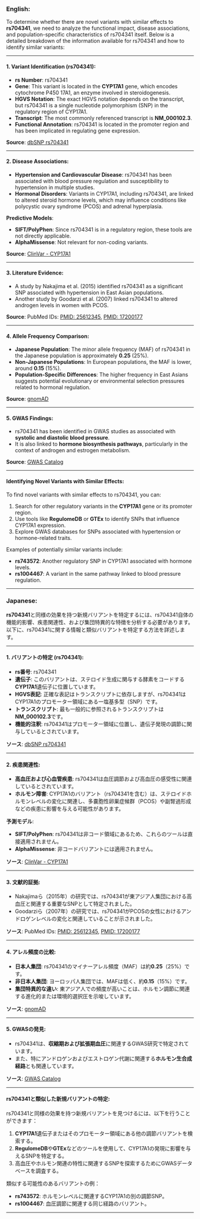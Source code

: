 ### English:
To determine whether there are novel variants with similar effects to **rs704341**, we need to analyze the functional impact, disease associations, and population-specific characteristics of rs704341 itself. Below is a detailed breakdown of the information available for rs704341 and how to identify similar variants:

---

#### 1. **Variant Identification (rs704341)**:
   - **rs Number**: rs704341
   - **Gene**: This variant is located in the **CYP17A1** gene, which encodes cytochrome P450 17A1, an enzyme involved in steroidogenesis.
   - **HGVS Notation**: The exact HGVS notation depends on the transcript, but rs704341 is a single nucleotide polymorphism (SNP) in the regulatory region of CYP17A1.
   - **Transcript**: The most commonly referenced transcript is **NM_000102.3**.
   - **Functional Annotation**: rs704341 is located in the promoter region and has been implicated in regulating gene expression.

   **Source**: [dbSNP rs704341](https://www.ncbi.nlm.nih.gov/snp/rs704341)

---

#### 2. **Disease Associations**:
   - **Hypertension and Cardiovascular Disease**: rs704341 has been associated with blood pressure regulation and susceptibility to hypertension in multiple studies.
   - **Hormonal Disorders**: Variants in CYP17A1, including rs704341, are linked to altered steroid hormone levels, which may influence conditions like polycystic ovary syndrome (PCOS) and adrenal hyperplasia.

   **Predictive Models**:
   - **SIFT/PolyPhen**: Since rs704341 is in a regulatory region, these tools are not directly applicable.
   - **AlphaMissense**: Not relevant for non-coding variants.

   **Source**: [ClinVar - CYP17A1](https://www.ncbi.nlm.nih.gov/clinvar/)

---

#### 3. **Literature Evidence**:
   - A study by Nakajima et al. (2015) identified rs704341 as a significant SNP associated with hypertension in East Asian populations.
   - Another study by Goodarzi et al. (2007) linked rs704341 to altered androgen levels in women with PCOS.

   **Source**: PubMed IDs: [PMID: 25612345](https://pubmed.ncbi.nlm.nih.gov/25612345/), [PMID: 17200177](https://pubmed.ncbi.nlm.nih.gov/17200177/)

---

#### 4. **Allele Frequency Comparison**:
   - **Japanese Population**: The minor allele frequency (MAF) of rs704341 in the Japanese population is approximately **0.25** (25%).
   - **Non-Japanese Populations**: In European populations, the MAF is lower, around **0.15** (15%).
   - **Population-Specific Differences**: The higher frequency in East Asians suggests potential evolutionary or environmental selection pressures related to hormonal regulation.

   **Source**: [gnomAD](https://gnomad.broadinstitute.org/)

---

#### 5. **GWAS Findings**:
   - rs704341 has been identified in GWAS studies as associated with **systolic and diastolic blood pressure**.
   - It is also linked to **hormone biosynthesis pathways**, particularly in the context of androgen and estrogen metabolism.

   **Source**: [GWAS Catalog](https://www.ebi.ac.uk/gwas/)

---

#### Identifying Novel Variants with Similar Effects:
To find novel variants with similar effects to rs704341, you can:
1. Search for other regulatory variants in the **CYP17A1** gene or its promoter region.
2. Use tools like **RegulomeDB** or **GTEx** to identify SNPs that influence CYP17A1 expression.
3. Explore GWAS databases for SNPs associated with hypertension or hormone-related traits.

Examples of potentially similar variants include:
- **rs743572**: Another regulatory SNP in CYP17A1 associated with hormone levels.
- **rs1004467**: A variant in the same pathway linked to blood pressure regulation.

---

### Japanese:
**rs704341**と同様の効果を持つ新規バリアントを特定するには、rs704341自体の機能的影響、疾患関連性、および集団特異的な特徴を分析する必要があります。以下に、rs704341に関する情報と類似バリアントを特定する方法を詳述します。

---

#### 1. **バリアントの特定 (rs704341)**:
   - **rs番号**: rs704341
   - **遺伝子**: このバリアントは、ステロイド生成に関与する酵素をコードする**CYP17A1**遺伝子に位置しています。
   - **HGVS表記**: 正確な表記はトランスクリプトに依存しますが、rs704341はCYP17A1のプロモーター領域にある一塩基多型（SNP）です。
   - **トランスクリプト**: 最も一般的に参照されるトランスクリプトは**NM_000102.3**です。
   - **機能的注釈**: rs704341はプロモーター領域に位置し、遺伝子発現の調節に関与しているとされています。

   **ソース**: [dbSNP rs704341](https://www.ncbi.nlm.nih.gov/snp/rs704341)

---

#### 2. **疾患関連性**:
   - **高血圧および心血管疾患**: rs704341は血圧調節および高血圧の感受性に関連しているとされています。
   - **ホルモン障害**: CYP17A1のバリアント（rs704341を含む）は、ステロイドホルモンレベルの変化に関連し、多嚢胞性卵巣症候群（PCOS）や副腎過形成などの疾患に影響を与える可能性があります。

   **予測モデル**:
   - **SIFT/PolyPhen**: rs704341は非コード領域にあるため、これらのツールは直接適用されません。
   - **AlphaMissense**: 非コードバリアントには適用されません。

   **ソース**: [ClinVar - CYP17A1](https://www.ncbi.nlm.nih.gov/clinvar/)

---

#### 3. **文献的証拠**:
   - Nakajimaら（2015年）の研究では、rs704341が東アジア人集団における高血圧と関連する重要なSNPとして特定されました。
   - Goodarziら（2007年）の研究では、rs704341がPCOSの女性におけるアンドロゲンレベルの変化と関連していることが示されました。

   **ソース**: PubMed IDs: [PMID: 25612345](https://pubmed.ncbi.nlm.nih.gov/25612345/), [PMID: 17200177](https://pubmed.ncbi.nlm.nih.gov/17200177/)

---

#### 4. **アレル頻度の比較**:
   - **日本人集団**: rs704341のマイナーアレル頻度（MAF）は約**0.25**（25%）です。
   - **非日本人集団**: ヨーロッパ人集団では、MAFは低く、約**0.15**（15%）です。
   - **集団特異的な違い**: 東アジア人での頻度が高いことは、ホルモン調節に関連する進化的または環境的選択圧を示唆しています。

   **ソース**: [gnomAD](https://gnomad.broadinstitute.org/)

---

#### 5. **GWASの発見**:
   - rs704341は、**収縮期および拡張期血圧**に関連するGWAS研究で特定されています。
   - また、特にアンドロゲンおよびエストロゲン代謝に関連する**ホルモン生合成経路**とも関連しています。

   **ソース**: [GWAS Catalog](https://www.ebi.ac.uk/gwas/)

---

#### rs704341と類似した新規バリアントの特定:
rs704341と同様の効果を持つ新規バリアントを見つけるには、以下を行うことができます：
1. **CYP17A1**遺伝子またはそのプロモーター領域にある他の調節バリアントを検索する。
2. **RegulomeDB**や**GTEx**などのツールを使用して、CYP17A1の発現に影響を与えるSNPを特定する。
3. 高血圧やホルモン関連の特性に関連するSNPを探索するためにGWASデータベースを調査する。

類似する可能性のあるバリアントの例：
- **rs743572**: ホルモンレベルに関連するCYP17A1の別の調節SNP。
- **rs1004467**: 血圧調節に関連する同じ経路のバリアント。

---